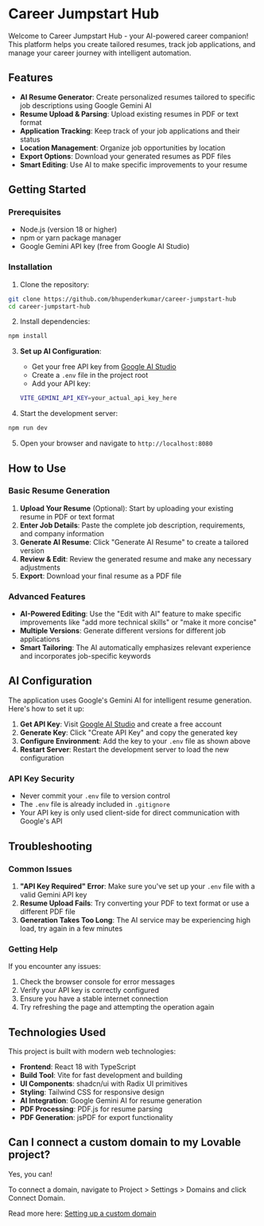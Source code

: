 # Career Jumpstart Hub

Welcome to Career Jumpstart Hub - your AI-powered career companion! This platform helps you create tailored resumes, track job applications, and manage your career journey with intelligent automation.

## Features

- **AI Resume Generator**: Create personalized resumes tailored to specific job descriptions using Google Gemini AI
- **Resume Upload & Parsing**: Upload existing resumes in PDF or text format
- **Application Tracking**: Keep track of your job applications and their status
- **Location Management**: Organize job opportunities by location
- **Export Options**: Download your generated resumes as PDF files
- **Smart Editing**: Use AI to make specific improvements to your resume

## Getting Started

### Prerequisites

- Node.js (version 18 or higher)
- npm or yarn package manager
- Google Gemini API key (free from Google AI Studio)

### Installation

1. Clone the repository:
```bash
git clone https://github.com/bhupenderkumar/career-jumpstart-hub
cd career-jumpstart-hub
```

2. Install dependencies:
```bash
npm install
```

3. **Set up AI Configuration**:
   - Get your free API key from [Google AI Studio](https://makersuite.google.com/app/apikey)
   - Create a `.env` file in the project root
   - Add your API key:
   ```bash
   VITE_GEMINI_API_KEY=your_actual_api_key_here
   ```

4. Start the development server:
```bash
npm run dev
```

5. Open your browser and navigate to `http://localhost:8080`

## How to Use

### Basic Resume Generation

1. **Upload Your Resume** (Optional): Start by uploading your existing resume in PDF or text format
2. **Enter Job Details**: Paste the complete job description, requirements, and company information
3. **Generate AI Resume**: Click "Generate AI Resume" to create a tailored version
4. **Review & Edit**: Review the generated resume and make any necessary adjustments
5. **Export**: Download your final resume as a PDF file

### Advanced Features

- **AI-Powered Editing**: Use the "Edit with AI" feature to make specific improvements like "add more technical skills" or "make it more concise"
- **Multiple Versions**: Generate different versions for different job applications
- **Smart Tailoring**: The AI automatically emphasizes relevant experience and incorporates job-specific keywords

## AI Configuration

The application uses Google's Gemini AI for intelligent resume generation. Here's how to set it up:

1. **Get API Key**: Visit [Google AI Studio](https://makersuite.google.com/app/apikey) and create a free account
2. **Generate Key**: Click "Create API Key" and copy the generated key
3. **Configure Environment**: Add the key to your `.env` file as shown above
4. **Restart Server**: Restart the development server to load the new configuration

### API Key Security

- Never commit your `.env` file to version control
- The `.env` file is already included in `.gitignore`
- Your API key is only used client-side for direct communication with Google's API

## Troubleshooting

### Common Issues

1. **"API Key Required" Error**: Make sure you've set up your `.env` file with a valid Gemini API key
2. **Resume Upload Fails**: Try converting your PDF to text format or use a different PDF file
3. **Generation Takes Too Long**: The AI service may be experiencing high load, try again in a few minutes

### Getting Help

If you encounter any issues:
1. Check the browser console for error messages
2. Verify your API key is correctly configured
3. Ensure you have a stable internet connection
4. Try refreshing the page and attempting the operation again

## Technologies Used

This project is built with modern web technologies:

- **Frontend**: React 18 with TypeScript
- **Build Tool**: Vite for fast development and building
- **UI Components**: shadcn/ui with Radix UI primitives
- **Styling**: Tailwind CSS for responsive design
- **AI Integration**: Google Gemini AI for resume generation
- **PDF Processing**: PDF.js for resume parsing
- **PDF Generation**: jsPDF for export functionality

## Can I connect a custom domain to my Lovable project?

Yes, you can!

To connect a domain, navigate to Project > Settings > Domains and click Connect Domain.

Read more here: [Setting up a custom domain](https://docs.lovable.dev/tips-tricks/custom-domain#step-by-step-guide)
